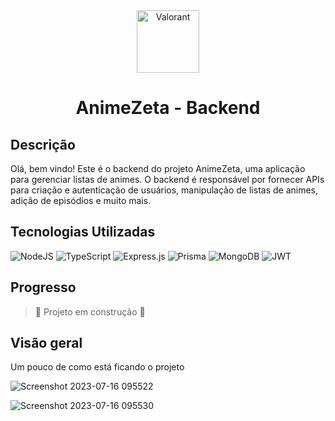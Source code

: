 
<div align="center">
<img src="https://github.com/FilipeLeoni/AnimeZeta-backend/assets/100960828/f889c44d-fe74-4758-a365-d6d8a1dfc3dd" width="100px" alt="Valorant"/>


<h1>AnimeZeta - Backend</h1>

</div>

## Descrição
<p> Olá, bem vindo! Este é o backend do projeto AnimeZeta, uma aplicação para gerenciar listas de animes. O backend é responsável por fornecer APIs para criação e autenticação de usuários, manipulação de listas de animes, adição de episódios e muito mais.</p>

## Tecnologias Utilizadas
![NodeJS](https://img.shields.io/badge/node.js-6DA55F?style=for-the-badge&logo=node.js&logoColor=white)
![TypeScript](https://img.shields.io/badge/typescript-%23007ACC.svg?style=for-the-badge&logo=typescript&logoColor=white)
![Express.js](https://img.shields.io/badge/express.js-%23404d59.svg?style=for-the-badge&logo=express&logoColor=%2361DAFB)
![Prisma](https://img.shields.io/badge/Prisma-3982CE?style=for-the-badge&logo=Prisma&logoColor=white)
![MongoDB](https://img.shields.io/badge/MongoDB-%234ea94b.svg?style=for-the-badge&logo=mongodb&logoColor=white)
![JWT](https://img.shields.io/badge/JWT-black?style=for-the-badge&logo=JSON%20web%20tokens)

## Progresso
> :construction: Projeto em construção :construction:

## Visão geral
<p> Um pouco de como está ficando o projeto</p>


![Screenshot 2023-07-16 095522](https://github.com/FilipeLeoni/AnimeZeta-backend/assets/100960828/9b86e7fc-f1c8-477b-af14-06dc0a6381f3)

![Screenshot 2023-07-16 095530](https://github.com/FilipeLeoni/AnimeZeta-backend/assets/100960828/4536ccb6-6d4e-4b44-a394-a181de1ba333)
